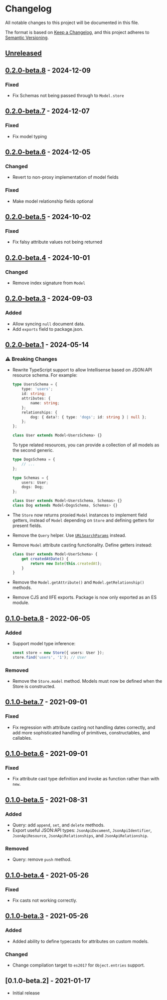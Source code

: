 # Changelog

All notable changes to this project will be documented in this file.

The format is based on [Keep a Changelog](https://keepachangelog.com/en/1.0.0/),
and this project adheres to [Semantic Versioning](https://semver.org/spec/v2.0.0.html).

## [Unreleased]

## [0.2.0-beta.8] - 2024-12-09

### Fixed

-   Fix Schemas not being passed through to `Model.store`

## [0.2.0-beta.7] - 2024-12-07

### Fixed

-   Fix model typing

## [0.2.0-beta.6] - 2024-12-05

### Changed

-   Revert to non-proxy implementation of model fields

### Fixed

-   Make model relationship fields optional

## [0.2.0-beta.5] - 2024-10-02

### Fixed

-   Fix falsy attribute values not being returned

## [0.2.0-beta.4] - 2024-10-01

### Changed

-   Remove index signature from `Model`

## [0.2.0-beta.3] - 2024-09-03

### Added

-   Allow syncing `null` document data.
-   Add `exports` field to package.json.

## [0.2.0-beta.1] - 2024-05-14

### ⚠️ Breaking Changes

-   Rewrite TypeScript support to allow Intellisense based on JSON:API resource schema. For example:

    ```ts
    type UsersSchema = {
        type: 'users';
        id: string;
        attributes: {
            name: string;
        };
        relationships: {
            dog: { data?: { type: 'dogs'; id: string } | null };
        };
    };

    class User extends Model<UsersSchema> {}
    ```

    To type related resources, you can provide a collection of all models as the second generic.

    ```ts
    type DogsSchema = {
        // ...
    };

    type Schemas = {
        users: User;
        dogs: Dog;
    };

    class User extends Model<UsersSchema, Schemas> {}
    class Dog extends Model<DogsSchema, Schemas> {}
    ```

-   The `Store` now returns proxied `Model` instances to implement field getters, instead of `Model` depending on `Store` and defining getters for present fields.

-   Remove the `Query` helper. Use [`URLSearchParams`](https://developer.mozilla.org/en-US/docs/Web/API/URLSearchParams) instead.

-   Remove `Model` attribute casting functionality. Define getters instead:

    ```ts
    class User extends Model<UserSchema> {
        get createdAtDate() {
            return new Date(this.createdAt);
        }
    }
    ```

-   Remove the `Model.getAttribute()` and `Model.getRelationship()` methods.
-   Remove CJS and IIFE exports. Package is now only exported as an ES module.

## [0.1.0-beta.8] - 2022-06-05

### Added

-   Support model type inference:

    ```ts
    const store = new Store({ users: User });
    store.find('users', '1'); // User
    ```

### Removed

-   Remove the `Store.model` method. Models must now be defined when the Store is constructed.

## [0.1.0-beta.7] - 2021-09-01

### Fixed

-   Fix regression with attribute casting not handling dates correctly, and add more sophisticated handling of primitives, constructables, and callables.

## [0.1.0-beta.6] - 2021-09-01

### Fixed

-   Fix attribute cast type definition and invoke as function rather than with `new`.

## [0.1.0-beta.5] - 2021-08-31

### Added

-   Query: add `append`, `set`, and `delete` methods.
-   Export useful JSON:API types: `JsonApiDocument`, `JsonApiIdentifier`, `JsonApiResource`, `JsonApiRelationships`, and `JsonApiRelationship`.

### Removed

-   Query: remove `push` method.

## [0.1.0-beta.4] - 2021-05-26

### Fixed

-   Fix casts not working correctly.

## [0.1.0-beta.3] - 2021-05-26

### Added

-   Added ability to define typecasts for attributes on custom models.

### Changed

-   Change compilation target to `es2017` for `Object.entries` support.

## [0.1.0-beta.2] - 2021-01-17

-   Initial release

[unreleased]: https://github.com/tobyzerner/json-api-models/compare/v0.2.0-beta.8...HEAD
[0.2.0-beta.8]: https://github.com/tobyzerner/json-api-models/compare/v0.2.0-beta.7...v0.2.0-beta.8
[0.2.0-beta.7]: https://github.com/tobyzerner/json-api-models/compare/v0.2.0-beta.6...v0.2.0-beta.7
[0.2.0-beta.6]: https://github.com/tobyzerner/json-api-models/compare/v0.2.0-beta.5...v0.2.0-beta.6
[0.2.0-beta.5]: https://github.com/tobyzerner/json-api-models/compare/v0.2.0-beta.4...v0.2.0-beta.5
[0.2.0-beta.4]: https://github.com/tobyzerner/json-api-models/compare/v0.2.0-beta.3...v0.2.0-beta.4
[0.2.0-beta.3]: https://github.com/tobyzerner/json-api-models/compare/v0.2.0-beta.1...v0.2.0-beta.3
[0.2.0-beta.1]: https://github.com/tobyzerner/json-api-models/compare/v0.1.0-beta.8...v0.2.0-beta.1
[0.1.0-beta.8]: https://github.com/tobyzerner/json-api-models/compare/v0.1.0-beta.7...v0.1.0-beta.8
[0.1.0-beta.7]: https://github.com/tobyzerner/json-api-models/compare/v0.1.0-beta.6...v0.1.0-beta.7
[0.1.0-beta.6]: https://github.com/tobyzerner/json-api-models/compare/v0.1.0-beta.5...v0.1.0-beta.6
[0.1.0-beta.5]: https://github.com/tobyzerner/json-api-models/compare/v0.1.0-beta.4...v0.1.0-beta.5
[0.1.0-beta.4]: https://github.com/tobyzerner/json-api-models/compare/v0.1.0-beta.3...v0.1.0-beta.4
[0.1.0-beta.3]: https://github.com/tobyzerner/json-api-models/compare/v0.1.0-beta.1...v0.1.0-beta.3
